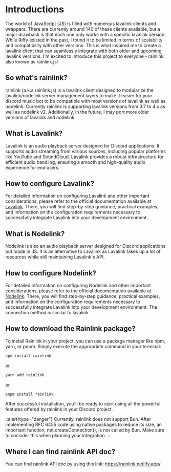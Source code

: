 # Introductions

The world of JavaScript (JS) is filled with numerous lavalink clients and wrappers. There are currently around 140 of these clients available, but a major drawback is that each one only works with a specific lavalink version. While Riffy existed in the past, I found it to be limited in terms of scalability and compatibility with other versions. This is what inspired me to create a lavalink client that can seamlessly integrate with both older and upcoming lavalink versions. I'm excited to introduce this project to everyone - rainlink, also known as rainlink.js!

## So what's rainlink?

rainlink (a.k.a rainlink.js) is a lavalink client designed to modularize the lavalink/nodelink server management layers to make it easier for your discord music bot to be compatible with most versions of lavalink as well as nodelink. Currently rainlink is supporting lavalink versions from 3.7 to 4.x as well as nodelink v2. Additionally, in the future, I may port more older versions of lavalink and nodelink

## What is Lavalink?

Lavalink is an audio playback server designed for Discord applications. It supports audio streaming from various sources, including popular platforms like YouTube and SoundCloud. Lavalink provides a robust infrastructure for efficient audio handling, ensuring a smooth and high-quality audio experience for end users.

## How to configure Lavalink?

For detailed information on configuring Lavalink and other important considerations, please refer to the official documentation available at [Lavalink](https://lavalink.dev/). There, you will find step-by-step guidance, practical examples, and information on the configuration requirements necessary to successfully integrate Lavalink into your development environment.

## What is Nodelink?

Nodelink is also an audio playback server designed for Discord applications but made in JS. It is an alternative to Lavalink as Lavalink takes up a lot of resources while still maintaining Lavalink's API.

## How to configure Nodelink?

For detailed information on configuring Nodelink and other important considerations, please refer to the official documentation available at [Nodelink](https://github.com/PerformanC/NodeLink). There, you will find step-by-step guidance, practical examples, and information on the configuration requirements necessary to successfully integrate Lavalink into your development environment. The connection method is similar to lavalink

## How to download the Rainlink package?

To install Rainlink in your project, you can use a package manager like npm, yarn, or pnpm. Simply execute the appropriate command in your terminal:

```bash
npm install rainlink
```

or

```bash
yarn add rainlink
```

or

```bash
pnpm install rainlink
```

After successful installation, you'll be ready to start using all the powerful features offered by rainlink in your Discord project.

::alert{type="danger"}
Currently, rainlink does not support Bun. After implementing RFC 6455 code using native packages to reduce its size, an important function, net.createConnection(), is not called by Bun. Make sure to consider this when planning your integration.
::

## Where I can find rainlink API doc?

You can find rainlink API doc by using this link: https://rainlink.netlify.app/